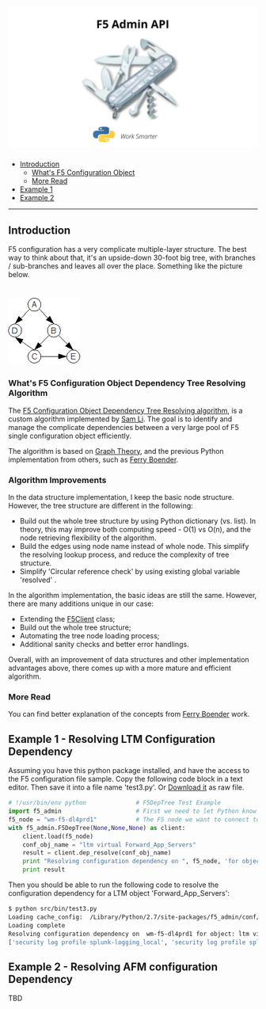 [![image](/images/f5_logo.png)](https://github.com/yangsec888/f5-admin)
=====================

- [Introduction](#introduction)
  - [What's F5 Configuration Object](#whats-f5-configuration-object-dependency-tree-resolving-algorithm)
  - [More Read](#more-read)
- [Example 1](#example-1-resolving-ltm-configuration-dependency)
- [Example 2](#example-2-resolving-afm-configuration-dependency)


---

## Introduction
F5 configuration has a very complicate multiple-layer structure. The best way to think about that, it's an upside-down 30-foot big tree, with branches / sub-branches and leaves all over the place. Something like the picture below.

![image](/images/dep_graph1.png)
=====================

### What's F5 Configuration Object Dependency Tree Resolving Algorithm
The [F5 Configuration Object Dependency Tree Resolving algorithm](https://github.com/yangsec888/f5-admin/blob/master/src/f5_dep_tree.py), is a custom algorithm implemented by [Sam Li](https://www.linkedin.com/in/yangli8/). The goal is to identify and manage the complicate dependencies between a very large pool of F5 single configuration object efficiently.

The algorithm is based on [Graph Theory](https://en.wikipedia.org/wiki/Graph_theory#Computer_science), and the previous Python implementation from others, such as [Ferry Boender](https://www.electricmonk.nl/docs/dependency_resolving_algorithm/dependency_resolving_algorithm.html#copyright-license).  


### Algorithm Improvements
In the data structure implementation, I keep the basic node structure. However, the tree structure are different in the following:
- Build out the whole tree structure by using Python dictionary (vs. list). In theory, this may improve both computing speed - O(1) vs O(n),  and the node retrieving flexibility of the algorithm.
- Build the edges using node name instead of whole node. This simplify the resolving lookup process, and reduce the complexity of tree structure.
- Simplify 'Circular reference check' by using existing global variable 'resolved' .

In the algorithm implementation, the basic ideas are still the same. However, there are many additions unique in our case:
- Extending the [F5Client](https://github.com/yangsec888/f5-admin/blob/master/src/f5_client.py) class;
- Build out the whole tree structure;
- Automating the tree node loading process;
- Additional sanity checks and better error handlings.

Overall, with an improvement of data structures and other implementation advantages above, there comes up with a more mature and efficient algorithm.

### More Read
You can find better explanation of the concepts from [Ferry Boender](https://www.electricmonk.nl/docs/dependency_resolving_algorithm/dependency_resolving_algorithm.html#copyright-license) work.

## Example 1 - Resolving LTM Configuration Dependency
Assuming you have this python package installed, and have the access to the F5 configuration file sample. Copy the following code block in a text editor. Then save it into a file name 'test3.py'. Or <a href="/src/bin/test3.py" target="_blank">Download it</a> as raw file.

```python
# !/usr/bin/env python              # F5DepTree Test Example
import f5_admin                     # First we need to let Python know we're going to use the API
f5_node = "wm-f5-dl4prd1"           # The F5 node we want to connect to.
with f5_admin.F5DepTree(None,None,None) as client:
    client.load(f5_node)
    conf_obj_name = "ltm virtual Forward_App_Servers"
    result = client.dep_resolve(conf_obj_name)
    print "Resolving configuration dependency on ", f5_node, 'for object:', conf_obj_name
    print result
```
Then you should be able to run the following code to resolve the configuration dependency for a LTM object 'Forward_App_Servers':

```bash
$ python src/bin/test3.py
Loading cache_config:  /Library/Python/2.7/site-packages/f5_admin/conf/wm-f5-dl4prd1/wm-f5-dl4prd1.txt
Loading complete
Resolving configuration dependency on  wm-f5-dl4prd1 for object: ltm virtual Forward_App_Servers
['security log profile splunk-logging_local', 'security log profile splunk-logging', 'ltm profile fastl4 ftps_fastL4', 'net vlan DL4-prd-int-vlan752']
```

## Example 2 - Resolving AFM configuration Dependency
TBD
